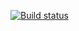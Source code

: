 [![Build status](https://ci.appveyor.com/api/projects/status/1578ibgd8jfa4d91?svg=true)](https://ci.appveyor.com/project/NikitkaGordeev/patterntask2)
